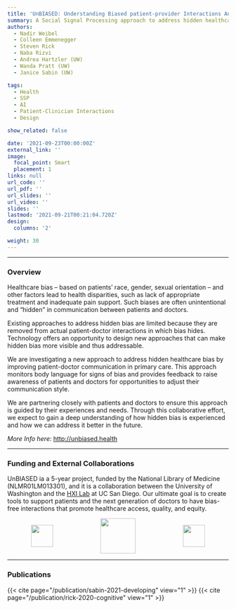 ```yaml
---
title: 'UnBIASED: Understanding Biased patient-provider Interactions And Supporting Enhanced Discourse'
summary: A Social Signal Processing approach to address hidden healthcare bias by improving patient-doctor communication in primary care.
authors: 
  - Nadir Weibel
  - Colleen Emmenegger
  - Steven Rick
  - Naba Rizvi
  - Andrea Hartzler (UW)
  - Wanda Pratt (UW)
  - Janice Sabin (UW)

tags:
  - Health
  - SSP
  - AI
  - Patient-Clinician Interactions 
  - Design

show_related: false

date: '2021-09-23T00:00:00Z'
external_link: ''
image:
  focal_point: Smart
  placement: 1
links: null
url_code: ''
url_pdf: ''
url_slides: ''
url_video: ''
slides: ''
lastmod: '2021-09-21T00:21:04.720Z'
design:
  columns: '2'

weight: 30
---
```


[//]: # (
<small> *Artistic rendering of ARTEMIS and its features. Left: a Novice Surgeon in Augmented Reality receiving help from a remote expert. Right: a Remote Expert Surgeon in VR interacting with a 3D point-cloud of the patient, and engaging with the novice on a surgical procedure.*</small>
)

------

### Overview

Healthcare bias – based on patients’ race, gender, sexual orientation – and other factors lead to health disparities, such as lack of appropriate treatment and inadequate pain support. Such biases are often unintentional and “hidden” in communication between patients and doctors.

Existing approaches to address hidden bias are limited because they are removed from actual patient-doctor interactions in which bias hides. Technology offers an opportunity to design new approaches that can make hidden bias more visible and thus addressable.

We are investigating a new approach to address hidden healthcare bias by improving patient-doctor communication in primary care. This approach monitors body language for signs of bias and provides feedback to raise awareness of patients and doctors for opportunities to adjust their communication style.

We are partnering closely with patients and doctors to ensure this approach is guided by their experiences and needs. Through this collaborative effort, we expect to gain a deep understanding of how hidden bias is experienced and how we can address it better in the future.

*More Info here:* http://unbiased.health


------

### Funding and External Collaborations

UnBIASED ia a 5-year project, funded by the National Library of Medicine (NLMR01LM013301), and it is a collaboration between the University of Washington and the [HXI Lab](https://hxi.ucsd.edu) at UC San Diego. Our ultimate goal is to create tools to support patients and the next generation of doctors to have bias-free interactions that promote healthcare access, quality, and equity.


<div style="display: flex; justify-content:space-around; align-items: center;">
<img src="/images/UW.png" style="height: 50px;"> 
<img src="/images/NIH_Logo.jpg" style="height: 80px;"> 
<img src="/images/nih-nlm.png" style="height: 50px;">
</div>

------

### Publications

{{< cite page="/publication/sabin-2021-developing" view="1" >}} 
{{< cite page="/publication/rick-2020-cognitive" view="1" >}} 
